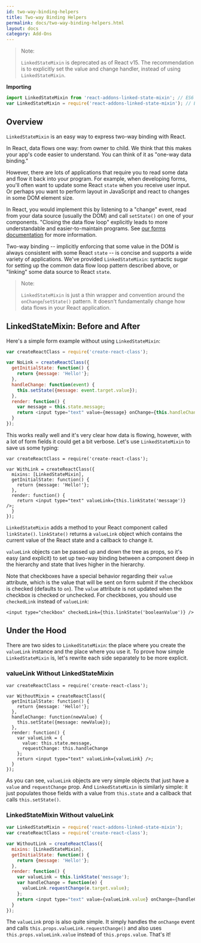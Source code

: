 ```yaml
---
id: two-way-binding-helpers
title: Two-way Binding Helpers
permalink: docs/two-way-binding-helpers.html
layout: docs
category: Add-Ons
---
```


> Note:
>
> `LinkedStateMixin` is deprecated as of React v15. The recommendation is to explicitly set the value and change handler, instead of using `LinkedStateMixin`.

**Importing**

```javascript
import LinkedStateMixin from 'react-addons-linked-state-mixin'; // ES6
var LinkedStateMixin = require('react-addons-linked-state-mixin'); // ES5 with npm
```

## Overview

`LinkedStateMixin` is an easy way to express two-way binding with React.

In React, data flows one way: from owner to child. We think that this makes your app's code easier to understand. You can think of it as "one-way data binding."

However, there are lots of applications that require you to read some data and flow it back into your program. For example, when developing forms, you'll often want to update some React `state` when you receive user input. Or perhaps you want to perform layout in JavaScript and react to changes in some DOM element size.

In React, you would implement this by listening to a "change" event, read from your data source (usually the DOM) and call `setState()` on one of your components. "Closing the data flow loop" explicitly leads to more understandable and easier-to-maintain programs. See [our forms documentation](/docs/docs/forms.html) for more information.

Two-way binding -- implicitly enforcing that some value in the DOM is always consistent with some React `state` -- is concise and supports a wide variety of applications. We've provided `LinkedStateMixin`: syntactic sugar for setting up the common data flow loop pattern described above, or "linking" some data source to React `state`.

> Note:
>
> `LinkedStateMixin` is just a thin wrapper and convention around the `onChange`/`setState()` pattern. It doesn't fundamentally change how data flows in your React application.

## LinkedStateMixin: Before and After

Here's a simple form example without using `LinkedStateMixin`:

```javascript
var createReactClass = require('create-react-class');

var NoLink = createReactClass({
  getInitialState: function() {
    return {message: 'Hello!'};
  },
  handleChange: function(event) {
    this.setState({message: event.target.value});
  },
  render: function() {
    var message = this.state.message;
    return <input type="text" value={message} onChange={this.handleChange} />;
  }
});
```

This works really well and it's very clear how data is flowing, however, with a lot of form fields it could get a bit verbose. Let's use `LinkedStateMixin` to save us some typing:

```javascript{4,9}
var createReactClass = require('create-react-class');

var WithLink = createReactClass({
  mixins: [LinkedStateMixin],
  getInitialState: function() {
    return {message: 'Hello!'};
  },
  render: function() {
    return <input type="text" valueLink={this.linkState('message')} />;
  }
});
```

`LinkedStateMixin` adds a method to your React component called `linkState()`. `linkState()` returns a `valueLink` object which contains the current value of the React state and a callback to change it.

`valueLink` objects can be passed up and down the tree as props, so it's easy (and explicit) to set up two-way binding between a component deep in the hierarchy and state that lives higher in the hierarchy.

Note that checkboxes have a special behavior regarding their `value` attribute, which is the value that will be sent on form submit if the checkbox is checked (defaults to `on`). The `value` attribute is not updated when the checkbox is checked or unchecked. For checkboxes, you should use `checkedLink` instead of `valueLink`:
```
<input type="checkbox" checkedLink={this.linkState('booleanValue')} />
```

## Under the Hood

There are two sides to `LinkedStateMixin`: the place where you create the `valueLink` instance and the place where you use it. To prove how simple `LinkedStateMixin` is, let's rewrite each side separately to be more explicit.

### valueLink Without LinkedStateMixin

```javascript{7-9,11-14}
var createReactClass = require('create-react-class');

var WithoutMixin = createReactClass({
  getInitialState: function() {
    return {message: 'Hello!'};
  },
  handleChange: function(newValue) {
    this.setState({message: newValue});
  },
  render: function() {
    var valueLink = {
      value: this.state.message,
      requestChange: this.handleChange
    };
    return <input type="text" valueLink={valueLink} />;
  }
});
```

As you can see, `valueLink` objects are very simple objects that just have a `value` and `requestChange` prop. And `LinkedStateMixin` is similarly simple: it just populates those fields with a value from `this.state` and a callback that calls `this.setState()`.

### LinkedStateMixin Without valueLink

```javascript
var LinkedStateMixin = require('react-addons-linked-state-mixin');
var createReactClass = require('create-react-class');

var WithoutLink = createReactClass({
  mixins: [LinkedStateMixin],
  getInitialState: function() {
    return {message: 'Hello!'};
  },
  render: function() {
    var valueLink = this.linkState('message');
    var handleChange = function(e) {
      valueLink.requestChange(e.target.value);
    };
    return <input type="text" value={valueLink.value} onChange={handleChange} />;
  }
});
```

The `valueLink` prop is also quite simple. It simply handles the `onChange` event and calls `this.props.valueLink.requestChange()` and also uses `this.props.valueLink.value` instead of `this.props.value`. That's it!
